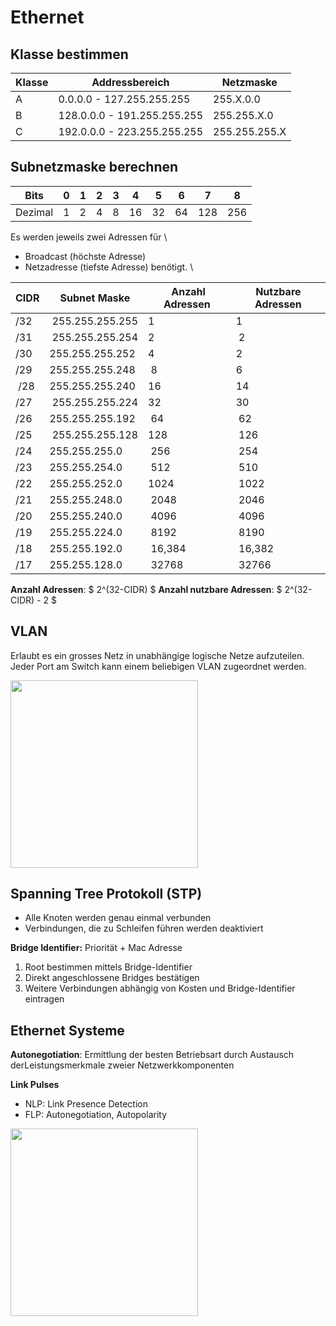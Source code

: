# Ethernet

## Klasse bestimmen

| Klasse | Addressbereich | Netzmaske |
|--|--|--|
| A | 0.0.0.0 - 127.255.255.255 | 255.X.0.0 |
| B | 128.0.0.0 - 191.255.255.255 | 255.255.X.0 |
| C | 192.0.0.0 - 223.255.255.255 | 255.255.255.X |

## Subnetzmaske berechnen

| Bits  | 0 | 1 | 2 | 3 | 4 | 5 | 6 | 7 | 8 |
|---|---|---|---|---|---|---|---|---|---|
| Dezimal | 1 | 2 | 4 | 8 | 16| 32| 64|128|256|

Es werden jeweils zwei Adressen für \\
- Broadcast (höchste Adresse)
- Netzadresse (tiefste Adresse)
benötigt.  \\

| CIDR | Subnet Maske | Anzahl Adressen | Nutzbare Adressen |
|-|-|-|-|
| /32 | 255.255.255.255 | 1 | 1 |
| /31 | 255.255.255.254 | 2 | 2 |
| /30 | 255.255.255.252 | 4 | 2 |
| /29 | 255.255.255.248 | 8 | 6 |
| /28 | 255.255.255.240 | 16 | 14 |
| /27 | 255.255.255.224	| 32 | 30 |
| /26 | 255.255.255.192 | 64 | 62 |
| /25 | 255.255.255.128 | 128 | 126 |
| /24 | 255.255.255.0 | 256 | 254 |
| /23 | 255.255.254.0 | 512 | 510 |
| /22 | 255.255.252.0 | 1024 | 1022 |
| /21 | 255.255.248.0 | 2048 | 2046 |
| /20 | 255.255.240.0 | 4096 | 4096 |
| /19 | 255.255.224.0 | 8192 | 8190 |
| /18 | 255.255.192.0 | 16,384 | 16,382 |
| /17 | 255.255.128.0 | 32768 | 32766 |


**Anzahl Adressen**: $ 2^(32-CIDR) $
**Anzahl nutzbare Adressen**: $ 2^(32-CIDR) - 2 $

## VLAN

Erlaubt es ein grosses Netz in unabhängige logische Netze aufzuteilen. Jeder Port am Switch kann einem beliebigen VLAN zugeordnet werden.

<img src="media/Pasted image 20230606160751.png" width="300" />

## Spanning Tree Protokoll (STP)

- Alle Knoten werden genau einmal verbunden
- Verbindungen, die zu Schleifen führen werden deaktiviert

**Bridge Identifier:** Priorität + Mac Adresse

1. Root bestimmen mittels Bridge-Identifier 
2. Direkt angeschlossene Bridges bestätigen
3. Weitere Verbindungen abhängig von Kosten und Bridge-Identifier eintragen

## Ethernet Systeme

**Autonegotiation**: Ermittlung der besten Betriebsart durch Austausch derLeistungsmerkmale zweier Netzwerkkomponenten

**Link Pulses**

- NLP: Link Presence Detection
- FLP: Autonegotiation, Autopolarity


<img src="media/Pasted image 20230606161909.png" width="300" />